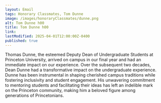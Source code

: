 ```yaml
---
layout: Email
tags: Honorary Classmates, Tom Dunne
image: /images/honoraryClassmates/dunne.png
alt: Tom Dunne h00
title: Tom Dunne h00
link: 
lastModified: 2025-04-01T12:00:00Z-0400
published: true
---
```

Thomas Dunne, the esteemed Deputy Dean of Undergraduate Students at Princeton University, arrived on campus in our final year and had an immediate impact on our experience. Over the subsequent two decades, Dean Dunne had a transformative impact on the undergraduate experience. Dunne has been instrumental in shaping cherished campus traditions while fostering inclusivity and student engagement. His unwavering commitment to mentoring students and facilitating their ideas has left an indelible mark on the Princeton community, making him a beloved figure among generations of Princetonians.
